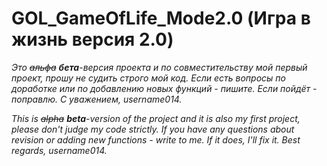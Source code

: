 # GOL_GameOfLife_Mode2.0 (Игра в жизнь версия 2.0)
_Это ~~альфа~~ **бета**-версия проекта и по совместительству мой первый проект, прошу не судить строго мой код. Если есть вопросы по доработке или по добавлению новых функций - пишите. Если пойдёт - поправлю. С уважением, username014._

_This is ~~alpha~~ **beta**-version of the project and it is also my first project, please don't judge my code strictly. If you have any questions about revision or adding new functions - write to me. If it does, I'll fix it. Best regards, username014._